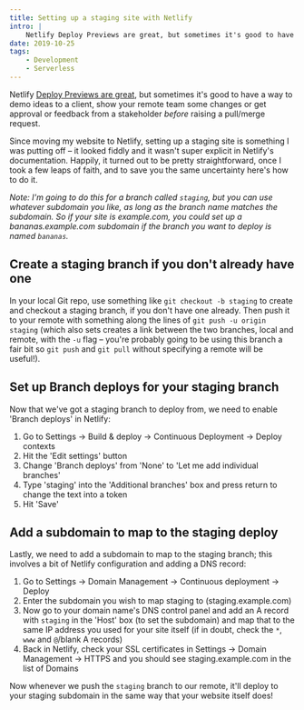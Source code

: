 ```yaml
---
title: Setting up a staging site with Netlify
intro: |
    Netlify Deploy Previews are great, but sometimes it's good to have a staging site for stuff that isn't ready to put into the live website yet.
date: 2019-10-25
tags:
    - Development
    - Serverless
---
```


Netlify [Deploy Previews are great](/blog/netlify-deploy-previews), but sometimes it's good to have a way to demo ideas to a client, show your remote team some changes or get approval or feedback from a stakeholder *before* raising a pull/merge request.

Since moving my website to Netlify, setting up a staging site is something I was putting off – it looked fiddly and it wasn't super explicit in Netlify's documentation. Happily, it turned out to be pretty straightforward, once I took a few leaps of faith, and to save you the same uncertainty here's how to do it.

<i>Note: I'm going to do this for a branch called `staging`, but you can use whatever subdomain you like, as long as the branch name matches the subdomain. So if your site is example.com, you could set up a bananas.example.com subdomain if the branch you want to deploy is named `bananas`.</i>


## Create a staging branch if you don't already have one

In your local Git repo, use something like `git checkout -b staging` to create and checkout a staging branch, if you don't have one already. Then push it to your remote with something along the lines of `git push -u origin staging` (which also sets creates a link between the two branches, local and remote, with the `-u` flag – you're probably going to be using this branch a fair bit so `git push` and `git pull` without specifying a remote will be useful!).


## Set up Branch deploys for your staging branch

Now that we've got a staging branch to deploy from, we need to enable 'Branch deploys' in Netlify:

1. Go to Settings → Build & deploy → Continuous Deployment → Deploy contexts
2. Hit the 'Edit settings' button
3. Change 'Branch deploys' from 'None' to 'Let me add individual branches'
4. Type 'staging' into the 'Additional branches' box and press return to change the text into a token
5. Hit 'Save'


## Add a subdomain to map to the staging deploy

Lastly, we need to add a subdomain to map to the staging branch; this involves a bit of Netlify configuration and adding a DNS record:

1. Go to Settings → Domain Management → Continuous deployment → Deploy
2. Enter the subdomain you wish to map staging to (staging.example.com)
3. Now go to your domain name's DNS control panel and add an A record with `staging` in the 'Host' box (to set the subdomain) and map that to the same IP address you used for your site itself (if in doubt, check the `*`, `www` and `@`/blank A records)
4. Back in Netlify, check your SSL certificates in Settings → Domain Management → HTTPS and you should see staging.example.com in the list of Domains

Now whenever we push the `staging` branch to our remote, it'll deploy to your staging subdomain in the same way that your website itself does!
